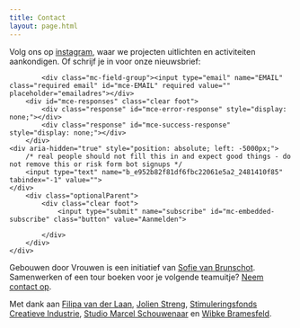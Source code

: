```yaml
---
title: Contact
layout: page.html
---
```

Volg ons op [instagram](<>), waar we projecten uitlichten en activiteiten aankondigen. Of schrijf je in voor onze nieuwsbrief:

<div id="mc_embed_shell">
 
<div id="mc_embed_signup">
    <form action="https://gebouwendoorvrouwen.us17.list-manage.com/subscribe/post?u=e952b82f81df6fbc22061e5a2&amp;id=2481410f85&amp;f_id=007d35e0f0" method="post" id="mc-embedded-subscribe-form" name="mc-embedded-subscribe-form" class="validate" target="_self" novalidate="">
 
            <div class="mc-field-group"><input type="email" name="EMAIL" class="required email" id="mce-EMAIL" required value="" placeholder="emailadres"></div>
        <div id="mce-responses" class="clear foot">
            <div class="response" id="mce-error-response" style="display: none;"></div>
            <div class="response" id="mce-success-response" style="display: none;"></div>
        </div>
    <div aria-hidden="true" style="position: absolute; left: -5000px;">
        /* real people should not fill this in and expect good things - do not remove this or risk form bot signups */
        <input type="text" name="b_e952b82f81df6fbc22061e5a2_2481410f85" tabindex="-1" value="">
    </div>
        <div class="optionalParent">
            <div class="clear foot">
                <input type="submit" name="subscribe" id="mc-embedded-subscribe" class="button" value="Aanmelden">
                
            </div>
        </div>
    </div>
</form>
</div>
</div>

Gebouwen door Vrouwen is een initiatief van [Sofie van Brunschot](<>). Samenwerken of een tour boeken voor je volgende teamuitje? [Neem contact op](<>).

Met dank aan [Filipa van der Laan](<>), [Jolien Streng](<>), [Stimuleringsfonds Creatieve Industrie](<>), [Studio Marcel Schouwenaar](<>) en [Wibke Bramesfeld](<>).
